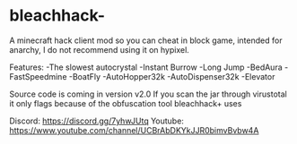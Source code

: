 # bleachhack-
A minecraft hack client mod so you can cheat in block game, intended for anarchy, I do not recommend using it on hypixel.

Features:
-The slowest autocrystal
-Instant Burrow
-Long Jump
-BedAura
-FastSpeedmine
-BoatFly
-AutoHopper32k
-AutoDispenser32k
-Elevator

Source code is coming in version v2.0
If you scan the jar through virustotal it only flags because of the obfuscation tool bleachhack+ uses

Discord: https://discord.gg/7yhwJUtq
Youtube: https://www.youtube.com/channel/UCBrAbDKYkJJR0bimvBvbw4A

